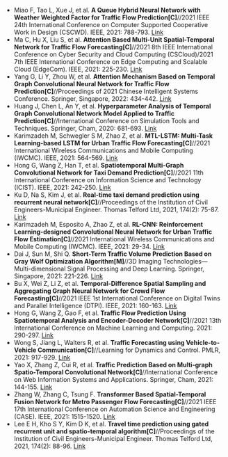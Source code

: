 * Miao F, Tao L, Xue J, et al. <b>A Queue Hybrid Neural Network with Weather Weighted Factor for Traffic Flow Prediction[C]</b>//2021 IEEE 24th International Conference on Computer Supported Cooperative Work in Design (CSCWD). IEEE, 2021: 788-793. [Link](https://ieeexplore.ieee.org/abstract/document/9437626/)
* Ma C, Hu X, Liu S, et al. <b>Attention Based Multi-Unit Spatial-Temporal Network for Traffic Flow Forecasting[C]</b>//2021 8th IEEE International Conference on Cyber Security and Cloud Computing (CSCloud)/2021 7th IEEE International Conference on Edge Computing and Scalable Cloud (EdgeCom). IEEE, 2021: 225-230. [Link](https://ieeexplore.ieee.org/abstract/document/9492233/)
* Yang G, Li Y, Zhou W, et al. <b>Attention Mechanism Based on Temporal Graph Convolutional Neural Network for Traffic Flow Prediction[C]</b>//Proceedings of 2021 Chinese Intelligent Systems Conference. Springer, Singapore, 2022: 434-442. [Link](https://link.springer.com/chapter/10.1007/978-981-16-6324-6_44)
* Huang J, Chen L, An Y, et al. <b>Hyperparameter Analysis of Temporal Graph Convolutional Network Model Applied to Traffic Prediction[C]</b>//International Conference on Simulation Tools and Techniques. Springer, Cham, 2020: 681-693. [Link](https://link.springer.com/chapter/10.1007/978-3-030-72792-5_53)
* Karimzadeh M, Schwegler S M, Zhao Z, et al. <b>MTL-LSTM: Multi-Task Learning-based LSTM for Urban Traffic Flow Forecasting[C]</b>//2021 International Wireless Communications and Mobile Computing (IWCMC). IEEE, 2021: 564-569. [Link](https://ieeexplore.ieee.org/abstract/document/9498905/)
* Hong G, Wang Z, Han T, et al. <b>Spatiotemporal Multi-Graph Convolutional Network for Taxi Demand Prediction[C]</b>//2021 11th International Conference on Information Science and Technology (ICIST). IEEE, 2021: 242-250. [Link](https://ieeexplore.ieee.org/abstract/document/9440573/)
* Ku D, Na S, Kim J, et al. <b>Real-time taxi demand prediction using recurrent neural network[C]</b>//Proceedings of the Institution of Civil Engineers-Municipal Engineer. Thomas Telford Ltd, 2021, 174(2): 75-87. [Link](https://www.icevirtuallibrary.com/doi/abs/10.1680/jmuen.20.00005)
* Karimzadeh M, Esposito A, Zhao Z, et al. <b>RL-CNN: Reinforcement Learning-designed Convolutional Neural Network for Urban Traffic Flow Estimation[C]</b>//2021 International Wireless Communications and Mobile Computing (IWCMC). IEEE, 2021: 29-34. [Link](https://ieeexplore.ieee.org/abstract/document/9498948/)
* Dai J, Sun M, Shi Q. <b>Short-Term Traffic Volume Prediction Based on Gray Wolf Optimization Algorithm[M]</b>//3D Imaging Technologies—Multi-dimensional Signal Processing and Deep Learning. Springer, Singapore, 2021: 221-226. [Link](https://link.springer.com/chapter/10.1007/978-981-16-3391-1_24)
* Bu X, Wei Z, Li Z, et al. <b>Temporal-Difference Spatial Sampling and Aggregating Graph Neural Network for Crowd Flow Forecasting[C]</b>//2021 IEEE 1st International Conference on Digital Twins and Parallel Intelligence (DTPI). IEEE, 2021: 160-163. [Link](https://ieeexplore.ieee.org/abstract/document/9540169/)
* Hong G, Wang Z, Gao F, et al. <b>Traffic Flow Prediction Using Spatiotemporal Analysis and Encoder-Decoder Network[C]</b>//2021 13th International Conference on Machine Learning and Computing. 2021: 290-297. [Link](https://dl.acm.org/doi/abs/10.1145/3457682.3457726)
* Wong S, Jiang L, Walters R, et al. <b>Traffic Forecasting using Vehicle-to-Vehicle Communication[C]</b>//Learning for Dynamics and Control. PMLR, 2021: 917-929. [Link](http://proceedings.mlr.press/v144/wong21a.html)
* Yao X, Zhang Z, Cui R, et al. <b>Traffic Prediction Based on Multi-graph Spatio-Temporal Convolutional Network[C]</b>//International Conference on Web Information Systems and Applications. Springer, Cham, 2021: 144-155. [Link](https://link.springer.com/chapter/10.1007/978-3-030-87571-8_13)
* Zhang W, Zhang C, Tsung F. <b>Transformer Based Spatial-Temporal Fusion Network for Metro Passenger Flow Forecasting[C]</b>//2021 IEEE 17th International Conference on Automation Science and Engineering (CASE). IEEE, 2021: 1515-1520. [Link](https://ieeexplore.ieee.org/abstract/document/9551442/)
* Lee E H, Kho S Y, Kim D K, et al. <b>Travel time prediction using gated recurrent unit and spatio-temporal algorithm[C]</b>//Proceedings of the Institution of Civil Engineers-Municipal Engineer. Thomas Telford Ltd, 2021, 174(2): 88-96. [Link](https://www.icevirtuallibrary.com/doi/abs/10.1680/jmuen.20.00004)